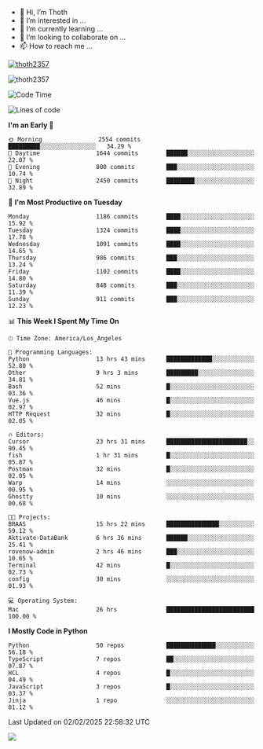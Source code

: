 <!---
thoth2357/thoth2357 is a ✨ special ✨ repository because its `README.md` (this file) appears on your GitHub profile.
You can click the Preview link to take a look at your changes.
--->

- 👋 Hi, I’m Thoth
- 👀 I’m interested in ...
- 🌱 I’m currently learning ...
- 💞️ I’m looking to collaborate on ...
- 📫 How to reach me ...


<p align="left"> <a href="https://github.com/ryo-ma/github-profile-trophy"><img src="https://github-profile-trophy.vercel.app/?username=thoth2357&theme=gruvbox&no-bg=true&no-frame=false&title=MultiLanguage,Commits,Repositories,Stars,Followers,PullRequest,Reviews,Issues" alt="thoth2357" /></a> </p>

<p align="left"> <img src="https://komarev.com/ghpvc/?username=thoth2357&label=Profile%20views&color=0e75b6&style=flat" alt="thoth2357" /> </p>

<!--START_SECTION:waka-->
![Code Time](http://img.shields.io/badge/Code%20Time-3%2C178%20hrs%2022%20mins-blue)

![Lines of code](https://img.shields.io/badge/From%20Hello%20World%20I%27ve%20Written-30.9%20million%20lines%20of%20code-blue)

**I'm an Early 🐤** 

```text
🌞 Morning                2554 commits        █████████░░░░░░░░░░░░░░░░   34.29 % 
🌆 Daytime                1644 commits        ██████░░░░░░░░░░░░░░░░░░░   22.07 % 
🌃 Evening                800 commits         ███░░░░░░░░░░░░░░░░░░░░░░   10.74 % 
🌙 Night                  2450 commits        ████████░░░░░░░░░░░░░░░░░   32.89 % 
```
📅 **I'm Most Productive on Tuesday** 

```text
Monday                   1186 commits        ████░░░░░░░░░░░░░░░░░░░░░   15.92 % 
Tuesday                  1324 commits        ████░░░░░░░░░░░░░░░░░░░░░   17.78 % 
Wednesday                1091 commits        ████░░░░░░░░░░░░░░░░░░░░░   14.65 % 
Thursday                 986 commits         ███░░░░░░░░░░░░░░░░░░░░░░   13.24 % 
Friday                   1102 commits        ████░░░░░░░░░░░░░░░░░░░░░   14.80 % 
Saturday                 848 commits         ███░░░░░░░░░░░░░░░░░░░░░░   11.39 % 
Sunday                   911 commits         ███░░░░░░░░░░░░░░░░░░░░░░   12.23 % 
```


📊 **This Week I Spent My Time On** 

```text
🕑︎ Time Zone: America/Los_Angeles

💬 Programming Languages: 
Python                   13 hrs 43 mins      █████████████░░░░░░░░░░░░   52.80 % 
Other                    9 hrs 3 mins        █████████░░░░░░░░░░░░░░░░   34.81 % 
Bash                     52 mins             █░░░░░░░░░░░░░░░░░░░░░░░░   03.36 % 
Vue.js                   46 mins             █░░░░░░░░░░░░░░░░░░░░░░░░   02.97 % 
HTTP Request             32 mins             █░░░░░░░░░░░░░░░░░░░░░░░░   02.05 % 

🔥 Editors: 
Cursor                   23 hrs 31 mins      ███████████████████████░░   90.45 % 
fish                     1 hr 31 mins        █░░░░░░░░░░░░░░░░░░░░░░░░   05.87 % 
Postman                  32 mins             █░░░░░░░░░░░░░░░░░░░░░░░░   02.05 % 
Warp                     14 mins             ░░░░░░░░░░░░░░░░░░░░░░░░░   00.95 % 
Ghostty                  10 mins             ░░░░░░░░░░░░░░░░░░░░░░░░░   00.68 % 

🐱‍💻 Projects: 
BRAAS                    15 hrs 22 mins      ███████████████░░░░░░░░░░   59.12 % 
Aktivate-DataBank        6 hrs 36 mins       ██████░░░░░░░░░░░░░░░░░░░   25.41 % 
rovenow-admin            2 hrs 46 mins       ███░░░░░░░░░░░░░░░░░░░░░░   10.65 % 
Terminal                 42 mins             █░░░░░░░░░░░░░░░░░░░░░░░░   02.73 % 
config                   30 mins             ░░░░░░░░░░░░░░░░░░░░░░░░░   01.93 % 

💻 Operating System: 
Mac                      26 hrs              █████████████████████████   100.00 % 
```

**I Mostly Code in Python** 

```text
Python                   50 repos            ██████████████░░░░░░░░░░░   56.18 % 
TypeScript               7 repos             ██░░░░░░░░░░░░░░░░░░░░░░░   07.87 % 
HCL                      4 repos             █░░░░░░░░░░░░░░░░░░░░░░░░   04.49 % 
JavaScript               3 repos             █░░░░░░░░░░░░░░░░░░░░░░░░   03.37 % 
Jinja                    1 repo              ░░░░░░░░░░░░░░░░░░░░░░░░░   01.12 % 
```




 Last Updated on 02/02/2025 22:58:32 UTC
<!--END_SECTION:waka-->
<!--![](http://github-profile-summary-cards.vercel.app/api/cards/profile-details?username=thoth2357&theme=2077)

![](http://github-profile-summary-cards.vercel.app/api/cards/stats?username=thoth2357&theme=2077)![](http://github-profile-summary-cards.vercel.app/api/cards/productive-time?username=thoth2357&theme=2077&utcOffset=8) -->
<img src="https://t.bkit.co/w_6789c39040b80.gif" />
